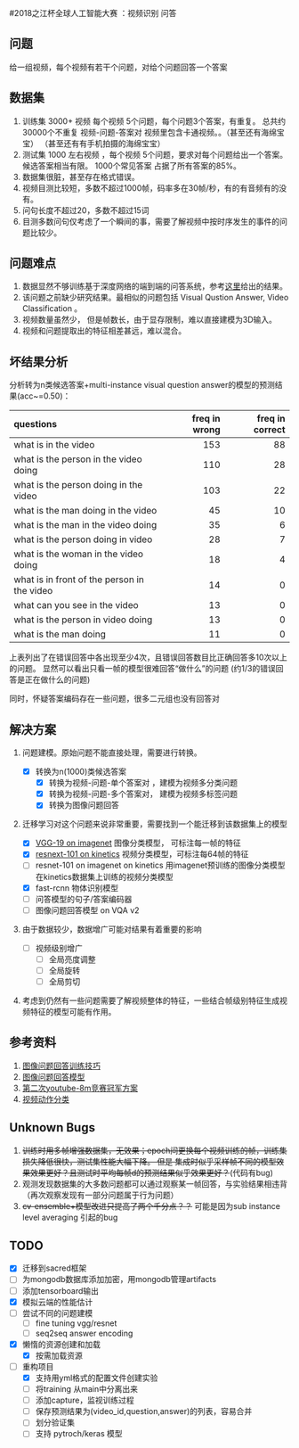 #2018之江杯全球人工智能大赛 ：视频识别 问答
## 问题
给一组视频，每个视频有若干个问题，对给个问题回答一个答案
## 数据集
1. 训练集 3000+ 视频 每个视频 5个问题，每个问题3个答案，有重复。
总共约30000个不重复 视频-问题-答案对
视频里包含卡通视频。。（甚至还有海绵宝宝） （甚至还有有手机拍摄的海绵宝宝）
2. 测试集 1000 左右视频 ，每个视频 5个问题，要求对每个问题给出一个答案。
候选答案相当有限。 1000个常见答案 占据了所有答案的85%。
3. 数据集很脏，甚至存在格式错误。
4. 视频目测比较短，多数不超过1000帧，码率多在30帧/秒，有的有音频有的没有。
5. 问句长度不超过20，多数不超过15词
6. 目测多数问句仅考虑了一个瞬间的事，需要了解视频中按时序发生的事件的问题比较少。
## 问题难点
1. 数据显然不够训练基于深度网络的端到端的问答系统，参考[这里](https://arxiv.org/abs/1711.09577)给出的结果。
2. 该问题之前缺少研究结果。最相似的问题包括 Visual Qustion Answer, Video Classification 。
3. 视频数量虽然少， 但是帧数长，由于显存限制，难以直接建模为3D输入。
4. 视频和问题提取出的特征相差甚远，难以混合。
## 坏结果分析

分析转为n类候选答案+multi-instance visual question answer的模型的预测结果(acc~=0.50)：

| questions                                   |   freq in wrong |   freq in correct |
|:--------------------------------------------|----------------:|------------------:|
| what is in the video                        |             153 |                88 |
| what is the person in the video doing       |             110 |                28 |
| what is the person doing in the video       |             103 |                22 |
| what is the man doing in the video          |              45 |                10 |
| what is the man in the video doing          |              35 |                 6 |
| what is the person doing in video           |              28 |                 7 |
| what is the woman in the video doing        |              18 |                 4 |
| what is in front of the person in the video |              14 |                 0 |
| what can you see in the video               |              13 |                 0 |
| what is the person in video doing           |              13 |                 0 |
| what is the man doing                       |              11 |                 0 |



上表列出了在错误回答中各出现至少4次，且错误回答数目比正确回答多10次以上的问题。
显然可以看出只看一帧的模型很难回答“做什么”的问题 (约1/3的错误回答是正在做什么的问题)

同时，怀疑答案编码存在一些问题，很多二元组也没有回答对
## 解决方案
1. 问题建模。原始问题不能直接处理，需要进行转换。
    -[x] 转换为n(1000)类候选答案
        -[x] 转换为视频-问题-单个答案对 ，建模为视频多分类问题
        -[x] 转换为视频-问题-多个答案对， 建模为视频多标签问题
        -[x] 转换为图像问题回答
2. 迁移学习对这个问题来说非常重要，需要找到一个能迁移到该数据集上的模型

    -[x] [VGG-19 on imagenet](https://keras.io/applications/#vgg19) 图像分类模型， 可标注每一帧的特征
    -[x] [resnext-101 on kinetics](https://github.com/raven4752/video-classification-3d-cnn-pytorch) 视频分类模型，可标注每64帧的特征
    -[ ] resnet-101 on imagenet on kinetics 用imagenet预训练的图像分类模型在kinetics数据集上训练的视频分类模型
    -[x] fast-rcnn 物体识别模型
    -[ ] 问答模型的句子/答案编码器
    -[ ] 图像问题回答模型 on VQA v2
3. 由于数据较少，数据增广可能对结果有着重要的影响
    -[ ] 视频级别增广
        -[ ] 全局亮度调整
        -[ ] 全局旋转
        -[ ] 全局剪切
4. 考虑到仍然有一些问题需要了解视频整体的特征，一些结合帧级别特征生成视频特征的模型可能有作用。
## 参考资料
1. [图像问题回答训练技巧](https://arxiv.org/abs/1708.02711)
2. [图像问题回答模型](https://arxiv.org/abs/1707.07998)
3. [第二次youtube-8m竞赛冠军方案](https://www.kaggle.com/c/youtube8m-2018/discussion/62781)
4. [视频动作分类](https://github.com/kenshohara/video-classification-3d-cnn-pytorch)


## Unknown Bugs
1. ~~训练时用多帧增强数据集，无效果；epoch间更换每个视频训练的帧，训练集损失降低很快，测试集性能大幅下降。 但是
集成时似乎采样帧不同的模型效果效果更好？且测试时平均每帧d的预测结果似乎效果更好？~~(代码有bug)
2. 观测发现数据集的大多数问题都可以通过观察某一帧回答，与实验结果相违背（再次观察发现有一部分问题属于行为问题）
3. ~~cv-ensemble+模型改进只提高了两个千分点？？~~ 可能是因为sub instance level averaging 引起的bug
## TODO
-[x] 迁移到sacred框架
-[ ] 为mongodb数据库添加加密，用mongodb管理artifacts
-[ ] 添加tensorboard输出
-[x] 模拟云端的性能估计
-[ ] 尝试不同的问题建模
    - [ ] fine tuning vgg/resnet
    - [ ] seq2seq answer encoding
-[x] 懒惰的资源创建和加载
    -[x] 按需加载资源
-[ ] 重构项目
    -[x] 支持用yml格式的配置文件创建实验
    -[ ] 将training 从main中分离出来
    -[ ] 添加capture，监视训练过程
    -[ ] 保存预测结果为(video_id,question,answer)的列表，容易合并
    -[ ] 划分验证集
    -[ ] 支持 pytroch/keras 模型